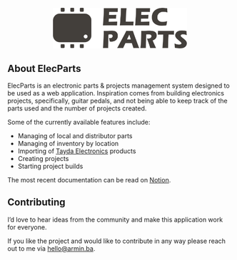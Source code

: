 <p align="center"><a href="https://elecpart.notion.site/983f66468db34da1be4d7f3b897d0307?v=96b9f0a5cd9340eab15042c273ba8ab6" target="_blank"><img src="https://raw.githubusercontent.com/armin-salihovic/elec-parts/master/public/img/logo.svg" width="300"></a></p>

## About ElecParts

ElecParts is an electronic parts & projects management system designed to be used as a web application. Inspiration comes from building electronics projects, specifically, guitar pedals, and not being able to keep track of the parts used and the number of projects created. 

Some of the currently available features include:

- Managing of local and distributor parts
- Managing of inventory by location
- Importing of [Tayda Electronics](https://www.taydaelectronics.com/) products
- Creating projects
- Starting project builds

The most recent documentation can be read on [Notion](https://elecpart.notion.site/983f66468db34da1be4d7f3b897d0307?v=96b9f0a5cd9340eab15042c273ba8ab6).

## Contributing

I’d love to hear ideas from the community and make this application work for everyone.

If you like the project and would like to contribute in any way please reach out to me via [hello@armin.ba](mailto:hello@armin.ba).
